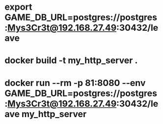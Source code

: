 # export GAME_DB_URL=postgres://postgres:Mys3Cr3t@192.168.27.49:30432/leave
# docker build -t my_http_server .
# docker run --rm -p 81:8080 --env GAME_DB_URL=postgres://postgres:Mys3Cr3t@192.168.27.49:30432/leave my_http_server

